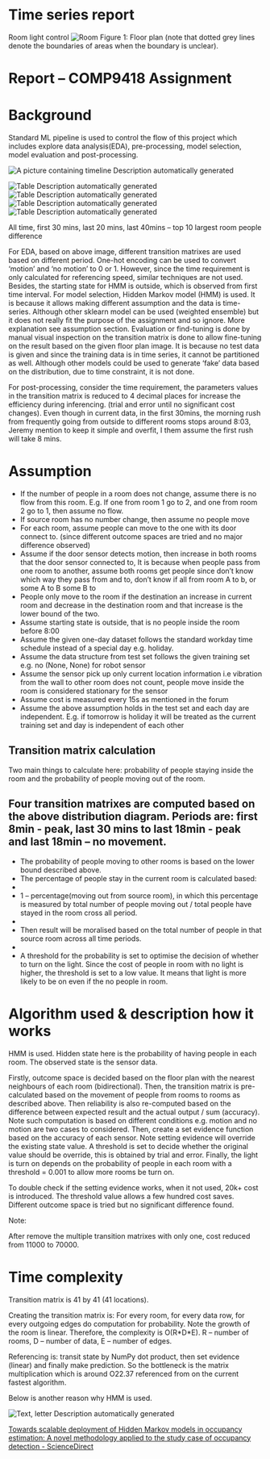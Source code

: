 ﻿# Time series report
Room light control 
![Room](room.png)
Figure 1: Floor plan (note that dotted grey lines denote the boundaries of areas when the boundary is unclear).
# Report – COMP9418 Assignment
# Background
Standard ML pipeline is used to control the flow of this project which includes explore data analysis(EDA), pre-processing, model selection, model evaluation and post-processing.

![A picture containing timeline Description automatically generated](Aspose.Words.95f2baf2-99b0-4a46-a300-c3f14d3c7f4a.001.png)

![Table Description automatically generated](Aspose.Words.95f2baf2-99b0-4a46-a300-c3f14d3c7f4a.002.png)
![Table Description automatically generated](Aspose.Words.95f2baf2-99b0-4a46-a300-c3f14d3c7f4a.003.png)
![Table Description automatically generated](Aspose.Words.95f2baf2-99b0-4a46-a300-c3f14d3c7f4a.004.png)
![Table Description automatically generated](Aspose.Words.95f2baf2-99b0-4a46-a300-c3f14d3c7f4a.005.png)

All time, first 30 mins, last 20 mins, last 40mins – top 10 largest room people difference

For EDA, based on above image, different transition matrixes are used based on different period. One-hot encoding can be used to convert ‘motion’ and ‘no motion’ to 0 or 1. However, since the time requirement is only calculated for referencing speed, similar techniques are not used. Besides, the starting state for HMM is outside, which is observed from first time interval. For model selection, Hidden Markov model (HMM) is used. It is because it allows making different assumption and the data is time-series. Although other sklearn model can be used (weighted ensemble) but it does not really fit the purpose of the assignment and so ignore. More explanation see assumption section. Evaluation or find-tuning is done by manual visual inspection on the transition matrix is done to allow fine-tuning on the result based on the given floor plan image. It is because no test data is given and since the training data is in time series, it cannot be partitioned as well. Although other models could be used to generate ‘fake’ data based on the distribution, due to time constraint, it is not done.

For post-processing, consider the time requirement, the parameters values in the transition matrix is reduced to 4 decimal places for increase the efficiency during inferencing. (trial and error until no significant cost changes). Even though in current data, in the first 30mins, the morning rush from frequently going from outside to different rooms stops around 8:03, Jeremy mention to keep it simple and overfit, I them assume the first rush will take 8 mins.
# Assumption
- If the number of people in a room does not change, assume there is no flow from this room. E.g. If one from room 1 go to 2, and one from room 2 go to 1, then assume no flow.
- If source room has no number change, then assume no people move
- For each room, assume people can move to the one with its door connect to. (since different outcome spaces are tried and no major difference observed)
- Assume if the door sensor detects motion, then increase in both rooms that the door sensor connected to, It is because when people pass from one room to another, assume both rooms get people since don’t know which way they pass from and to, don’t know if all from room A to b, or some A to B some B to
- People only move to the room if the destination an increase in current room and decrease in the destination room and that increase is the lower bound of the two.
- Assume starting state is outside, that is no people inside the room before 8:00
- Assume the given one-day dataset follows the standard workday time schedule instead of a special day e.g. holiday.
- Assume the data structure from test set follows the given training set e.g. no (None, None) for robot sensor
- Assume the sensor pick up only current location information i.e vibration from the wall to other room does not count, people move inside the room is considered stationary for the sensor
- Assume cost is measured every 15s as mentioned in the forum
- Assume the above assumption holds in the test set and each day are independent. E.g. if tomorrow is holiday it will be treated as the current training set and day is independent of each other 
## Transition matrix calculation 
Two main things to calculate here: probability of people staying inside the room and the probability of people moving out of the room.

Four transition matrixes are computed based on the above distribution diagram. Periods are: first 8min - peak, last 30 mins to last 18min - peak and last 18min – no movement.
-
- The probability of people moving to other rooms is based on the lower bound described above.
- The percentage of people stay in the current room is calculated based: 
-
- 1 – percentage(moving out from source room), in which this percentage is measured by total number of people moving out / total people have stayed in the room cross all period.
-
- Then result will be moralised based on the total number of people in that source room across all time periods.
-
- A threshold for the probability is set to optimise the decision of whether to turn on the light. Since the cost of people in room with no light is higher, the threshold is set to a low value. It means that light is more likely to be on even if the no people in room.
# Algorithm used & description how it works
HMM is used. Hidden state here is the probability of having people in each room. The observed state is the sensor data.

Firstly, outcome space is decided based on the floor plan with the nearest neighbours of each room (bidirectional). Then, the transition matrix is pre-calculated based on the movement of people from rooms to rooms as described above. Then reliability is also re-computed based on the difference between expected result and the actual output / sum (accuracy). Note such computation is based on different conditions e.g. motion and no motion are two cases to considered. Then,  create a set evidence function based on the accuracy of each sensor. Note setting evidence will override the existing state value. A threshold is set to decide whether the original value should be override, this is obtained by trial and error. Finally, the light is turn on depends on the probability of people in each room with a threshold = 0.001 to allow more rooms be turn on.

To double check if the setting evidence works, when it not used, 20k+ cost is introduced.  The threshold value allows a few hundred cost saves. Different outcome space is tried but no significant difference found.

Note:

After remove the multiple transition matrixes with only one, cost reduced from 11000 to 70000.
# Time complexity
Transition matrix is 41 by 41 (41 locations).

Creating the transition matrix is: For every room,  for every data row, for every outgoing edges do computation for probability. Note the growth of the room is linear. Therefore, the complexity is O(R\*D\*E). R – number of rooms, D – number of data, E – number of edges.

Referencing is: transit state by NumPy dot product, then set evidence (linear) and finally make prediction. So the bottleneck is the matrix multiplication which is around O22.37 referenced from on the current fastest algorithm. 

Below is another reason why HMM is used.

![Text, letter Description automatically generated](Aspose.Words.95f2baf2-99b0-4a46-a300-c3f14d3c7f4a.006.png)

[Towards scalable deployment of Hidden Markov models in occupancy estimation: A novel methodology applied to the study case of occupancy detection - ScienceDirect](https://www.sciencedirect.com/science/article/pii/S0378778821008781#b0080)
